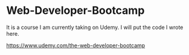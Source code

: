 # Web-Developer-Bootcamp

It is a course I am currently taking on Udemy. I will put the code I wrote here.

https://www.udemy.com/the-web-developer-bootcamp

